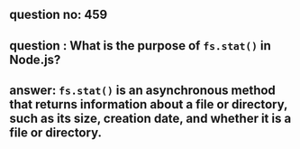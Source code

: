 
      
## question no: 459

## question : What is the purpose of `fs.stat()` in Node.js?

## answer: `fs.stat()` is an asynchronous method that returns information about a file or directory, such as its size, creation date, and whether it is a file or directory.
      